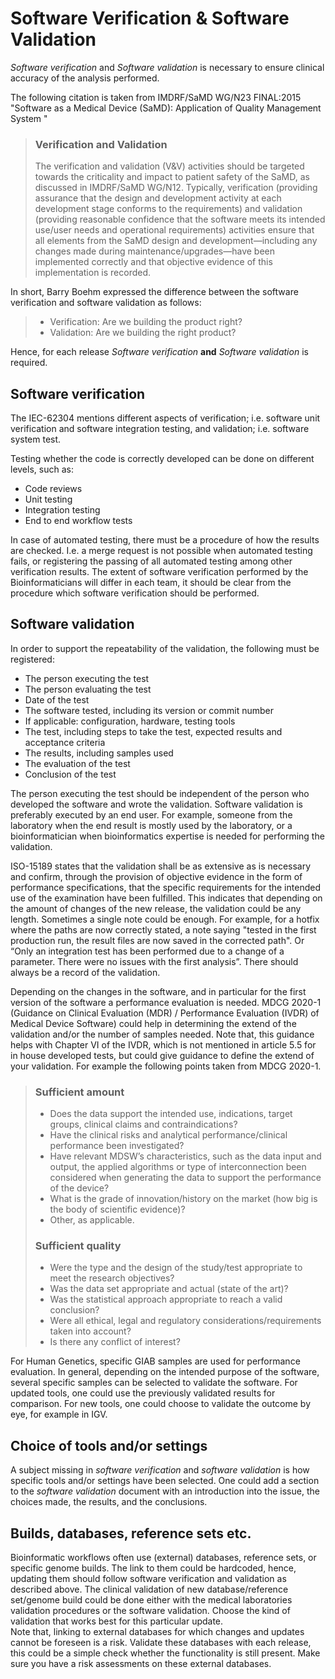 # Software Verification & Software Validation

_Software verification_ and _Software validation_ is necessary to ensure clinical accuracy of the analysis performed.

The following citation is taken from IMDRF/SaMD WG/N23 FINAL:2015 "Software as a Medical Device (SaMD): Application of Quality Management System "

> ### Verification and Validation
> The verification and validation (V&V) activities should be targeted towards the criticality and impact to patient safety of the SaMD, as discussed in IMDRF/SaMD WG/N12.
> Typically, verification (providing assurance that the design and development activity at each development stage conforms to the requirements) and validation 
> (providing reasonable confidence that the software meets its intended use/user needs and operational requirements) activities ensure that all elements from the SaMD design 
> and development—including any changes made during maintenance/upgrades—have been implemented correctly and that objective evidence of this implementation is recorded.

In short, Barry Boehm expressed the difference between the software verification and software validation as follows:

> - Verification: Are we building the product right?
> - Validation: Are we building the right product?

Hence, for each release _Software verification_ **and** _Software validation_ is required. 

## Software verification

The IEC-62304 mentions different aspects of verification; i.e. software unit verification and software integration testing, and validation; i.e. software system test.

Testing whether the code is correctly developed can be done on different levels, such as:

- Code reviews 
- Unit testing
- Integration testing
- End to end workflow tests

In case of automated testing, there must be a procedure of how the results are checked. I.e. a merge request is not possible when automated testing fails, or registering the passing of all automated testing among other verification results. 
The extent of software verification performed by the Bioinformaticians will differ in each team, it should be clear from the procedure which software verification should be performed. 

## Software validation

In order to support the repeatability of the validation, the following must be registered:

- The person executing the test
- The person evaluating the test
- Date of the test
- The software tested, including its version or commit number
- If applicable: configuration, hardware, testing tools
- The test, including steps to take the test, expected results and acceptance criteria
- The results, including samples used
- The evaluation of the test
- Conclusion of the test

The person executing the test should be independent of the person who developed the software and wrote the validation. Software validation is preferably executed by an end user. For example, someone from the laboratory when the end result is mostly used by the laboratory, or a bioinformatician when bioinformatics expertise is needed for performing the validation. 

ISO-15189 states that the validation shall be as extensive as is necessary and confirm, through the provision of objective evidence in the form of performance specifications, that the specific requirements for the intended use of the examination have been fulfilled. This indicates that depending on the amount of changes of the new release, the validation could be any length. Sometimes a single note could be enough. For example, for a hotfix where the paths are now correctly stated, a note saying "tested in the first production run, the result files are now saved in the corrected path". Or “Only an integration test has been performed due to a change of a parameter. There were no issues with the first analysis”. There should always be a record of the validation.

Depending on the changes in the software, and in particular for the first version of the software a performance evaluation is needed. MDCG 2020-1
(Guidance on Clinical Evaluation (MDR) / Performance Evaluation (IVDR) of Medical Device Software) could help in determining the extend of the validation and/or the number of samples needed. Note that, this guidance helps with Chapter VI of the IVDR, which is not mentioned in article 5.5 for in house developed tests, but could give guidance to define the extend of your validation. 
For example the following points taken from MDCG 2020-1. 

> ### Sufficient amount
>
> - Does the data support the intended use, indications, target groups, clinical claims and
>   contraindications?
> - Have the clinical risks and analytical performance/clinical performance been investigated?
> - Have relevant MDSW’s characteristics, such as the data input and output, the applied algorithms
>   or type of interconnection been considered when generating the data to support the performance of
>   the device?
> - What is the grade of innovation/history on the market (how big is the body of scientific evidence)?
> - Other, as applicable.
>   
> ###  Sufficient quality
> 
> - Were the type and the design of the study/test appropriate to meet the research objectives?
> - Was the data set appropriate and actual (state of the art)?
> - Was the statistical approach appropriate to reach a valid conclusion?
> - Were all ethical, legal and regulatory considerations/requirements taken into account?
> - Is there any conflict of interest?


For Human Genetics, specific GIAB samples are used for performance evaluation. In general, depending on the intended purpose of the software, several specific samples can be selected to validate the software. For updated tools, one could use the previously validated results for comparison. For new tools, one could choose to validate the outcome by eye, for example in IGV.

## Choice of tools and/or settings

A subject missing in _software verification_ and _software validation_ is how specific tools and/or settings have been selected. One could add a section to the _software validation_ document with an introduction into the issue, the choices made, the results, and the conclusions.

## Builds, databases, reference sets etc. 

Bioinformatic workflows often use (external) databases, reference sets, or specific genome builds. The link to them could be hardcoded, hence, updating them should follow software verification and validation as described above. The clinical validation of new database/reference set/genome build could be done either with the medical laboratories validation procedures or the software validation. Choose the kind of validation that works best for this particular update.  
Note that, linking to external databases for which changes and updates cannot be foreseen is a risk. Validate these databases with each release, this could be a simple check whether the functionality is still present. Make sure you have a risk assessments on these external databases.  
